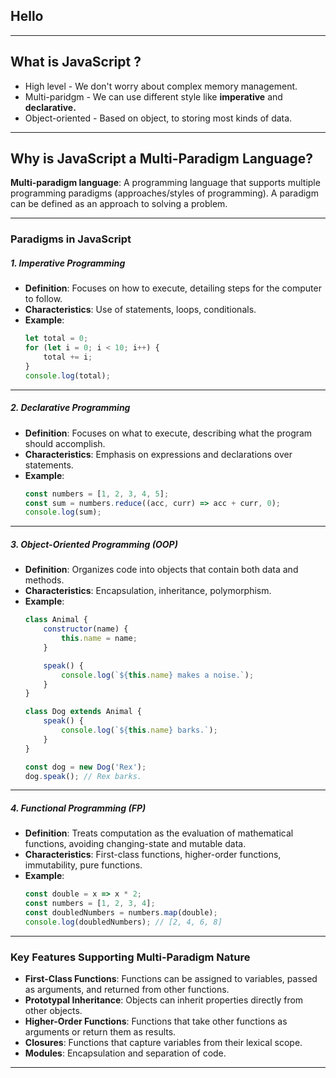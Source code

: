 ## Hello
---
## **What is JavaScript** ?
- High level - We don't worry about complex memory management.
- Multi-paridgm - We can use different style like **imperative** and **declarative.**
- Object-oriented - Based on object, to storing most kinds of data.
---
## **Why is JavaScript a Multi-Paradigm Language?**
**Multi-paradigm language**: A programming language that supports multiple programming paradigms (approaches/styles of programming). A paradigm can be defined as an approach to solving a problem.

---
### **Paradigms in JavaScript** 

##### 1. **Imperative Programming**
   - **Definition**: Focuses on how to execute, detailing steps for the computer to follow.
   - **Characteristics**: Use of statements, loops, conditionals.
   - **Example**: 
     ```javascript
     let total = 0;
     for (let i = 0; i < 10; i++) {
         total += i;
     }
     console.log(total);
     ```

---

##### 2. **Declarative Programming**
   - **Definition**: Focuses on what to execute, describing what the program should accomplish.
   - **Characteristics**: Emphasis on expressions and declarations over statements.
   - **Example**: 
     ```javascript
     const numbers = [1, 2, 3, 4, 5];
     const sum = numbers.reduce((acc, curr) => acc + curr, 0);
     console.log(sum);
     ```

---
##### 3. **Object-Oriented Programming (OOP)**
   - **Definition**: Organizes code into objects that contain both data and methods.
   - **Characteristics**: Encapsulation, inheritance, polymorphism.
   - **Example**: 
     ```javascript
     class Animal {
         constructor(name) {
             this.name = name;
         }

         speak() {
             console.log(`${this.name} makes a noise.`);
         }
     }

     class Dog extends Animal {
         speak() {
             console.log(`${this.name} barks.`);
         }
     }

     const dog = new Dog('Rex');
     dog.speak(); // Rex barks.
     ```

---
##### 4. **Functional Programming (FP)**
   - **Definition**: Treats computation as the evaluation of mathematical functions, avoiding changing-state and mutable data.
   - **Characteristics**: First-class functions, higher-order functions, immutability, pure functions.
   - **Example**: 
     ```javascript
     const double = x => x * 2;
     const numbers = [1, 2, 3, 4];
     const doubledNumbers = numbers.map(double);
     console.log(doubledNumbers); // [2, 4, 6, 8]
     ```

---
### Key Features Supporting Multi-Paradigm Nature

- **First-Class Functions**: Functions can be assigned to variables, passed as arguments, and returned from other functions.
- **Prototypal Inheritance**: Objects can inherit properties directly from other objects.
- **Higher-Order Functions**: Functions that take other functions as arguments or return them as results.
- **Closures**: Functions that capture variables from their lexical scope.
- **Modules**: Encapsulation and separation of code.
---
